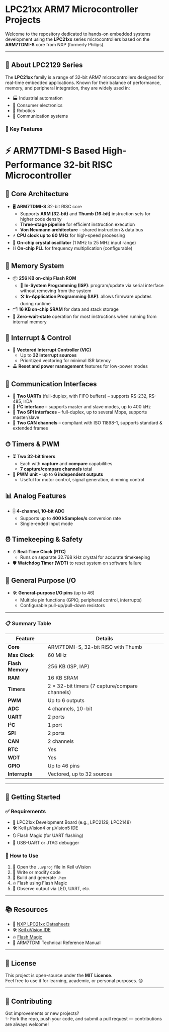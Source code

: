 # LPC21xx ARM7 Microcontroller Projects

Welcome to the repository dedicated to hands-on embedded systems development using the **LPC21xx** series microcontrollers based on the **ARM7TDMI-S** core from NXP (formerly Philips).

---

## 🧠 About LPC2129 Series

The **LPC21xx** family is a range of 32-bit ARM7 microcontrollers designed for real-time embedded applications. Known for their balance of performance, memory, and peripheral integration, they are widely used in:

- 🏭 Industrial automation  
- 📱 Consumer electronics  
- 🤖 Robotics  
- 📡 Communication systems  

### 🔧 Key Features

# ⚡ ARM7TDMI-S Based High-Performance 32-bit RISC Microcontroller

## 🧠 Core Architecture
- 🖥 **ARM7TDMI-S** 32-bit RISC core  
  - Supports **ARM (32-bit)** and **Thumb (16-bit)** instruction sets for higher code density  
  - **Three-stage pipeline** for efficient instruction execution  
  - **Von Neumann architecture** – shared instruction & data bus  
- ⚡ **CPU clock up to 60 MHz** for high-speed processing  
- 🔄 **On-chip crystal oscillator** (1 MHz to 25 MHz input range)  
- ⛓ **On-chip PLL** for frequency multiplication (configurable)  

## 💾 Memory System
- 📦 **256 KB on-chip Flash ROM**  
  - 🔧 **In-System Programming (ISP)**: program/update via serial interface without removing from the system  
  - 🛠 **In-Application Programming (IAP)**: allows firmware updates during runtime  
- 🗂 **16 KB on-chip SRAM** for data and stack storage  
- 🚀 **Zero-wait-state** operation for most instructions when running from internal memory  

## 🔔 Interrupt & Control
- 🎯 **Vectored Interrupt Controller (VIC)**  
  - Up to **32 interrupt sources**  
  - Prioritized vectoring for minimal ISR latency  
- 🕹 **Reset and power management** features for low-power modes  

## 📡 Communication Interfaces
- 🔌 **Two UARTs** (full-duplex, with FIFO buffers) – supports RS-232, RS-485, IrDA  
- 🔗 **I²C interface** – supports master and slave modes, up to 400 kHz  
- 🔄 **Two SPI interfaces** – full-duplex, up to several Mbps, supports master/slave  
- 📡 **Two CAN channels** – compliant with ISO 11898-1, supports standard & extended frames  

## ⏱ Timers & PWM
- ⏳ **Two 32-bit timers**  
  - Each with **capture** and **compare** capabilities  
  - **7 capture/compare channels** total  
- 🎵 **PWM unit** – up to **6 independent outputs**  
  - Useful for motor control, signal generation, dimming control  

## 📊 Analog Features
- 🎚 **4-channel, 10-bit ADC**  
  - Supports up to **400 kSamples/s** conversion rate  
  - Single-ended input mode  

## ⏰ Timekeeping & Safety
- ⏱ **Real-Time Clock (RTC)**  
  - Runs on separate 32.768 kHz crystal for accurate timekeeping  
- 🛡 **Watchdog Timer (WDT)** to reset system on software failure  

## 🔌 General Purpose I/O
- 🛠 **General-purpose I/O pins** (up to 46)  
  - Multiple pin functions (GPIO, peripheral control, interrupts)  
  - Configurable pull-up/pull-down resistors  

---

### 📋 Summary Table

| Feature | Details |
|---------|---------|
| **Core** | ARM7TDMI-S, 32-bit RISC with Thumb |
| **Max Clock** | 60 MHz |
| **Flash Memory** | 256 KB (ISP, IAP) |
| **RAM** | 16 KB SRAM |
| **Timers** | 2 × 32-bit timers (7 capture/compare channels) |
| **PWM** | Up to 6 outputs |
| **ADC** | 4 channels, 10-bit |
| **UART** | 2 ports |
| **I²C** | 1 port |
| **SPI** | 2 ports |
| **CAN** | 2 channels |
| **RTC** | Yes |
| **WDT** | Yes |
| **GPIO** | Up to 46 pins |
| **Interrupts** | Vectored, up to 32 sources |

---

## 🚀 Getting Started

### ✅ Requirements

- 🧱 LPC21xx Development Board (e.g., LPC2129, LPC2148)  
- 🛠 Keil µVision4 or µVision5 IDE  
- 🔃 Flash Magic (for UART flashing)  
- 🔌 USB-UART or JTAG debugger  

### 🧪 How to Use

1. 📂 Open the `.uvproj` file in Keil uVision  
2. 🧠 Write or modify code  
3. 🧰 Build and generate `.hex`  
4. 🔥 Flash using Flash Magic  
5. 👀 Observe output via LED, UART, etc.

---

## 📚 Resources

- 📄 [NXP LPC21xx Datasheets](https://www.nxp.com/products/processors-and-microcontrollers/arm-microcontrollers/general-purpose-mcus/lpc2000-arm7:MC_30190)  
- 🛠 [Keil uVision IDE](https://www.keil.com/)  
- 🔥 [Flash Magic](https://www.flashmagictool.com/)  
- 📘 ARM7TDMI Technical Reference Manual  

---

## 📜 License

This project is open-source under the **MIT License**.  
Feel free to use it for learning, academic, or personal purposes. 😊

---

## 🤝 Contributing

Got improvements or new projects?  
✨ Fork the repo, push your code, and submit a pull request — contributions are always welcome!

